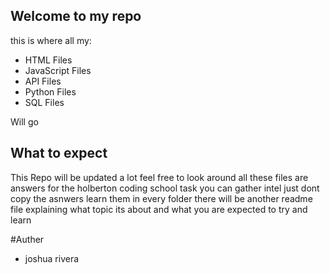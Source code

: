 ## Welcome to my repo

this is where all my:

- HTML Files
- JavaScript Files
- API Files
- Python Files
- SQL Files 

Will go

## What to expect

This Repo will be updated a lot feel free to look around all these files are answers for the holberton coding school task 
you can gather intel just dont copy the asnwers learn them in every folder there will be another readme file explaining 
what topic its about and what you are expected to try and learn

#Auther
- joshua rivera
